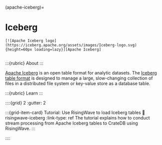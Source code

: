 (apache-iceberg)=
# Iceberg

```{div} .float-right
[![Apache Iceberg logo](https://iceberg.apache.org/assets/images/Iceberg-logo.svg){height=60px loading=lazy}][Apache Iceberg]
```
```{div} .clearfix
```

:::{rubric} About
:::

[Apache Iceberg] is an open table format for analytic datasets.
The [Iceberg table format] is designed to manage a large, slow-changing collection
of files in a distributed file system or key-value store as a database table.

:::{rubric} Learn
:::

::::{grid} 2
:gutter: 2

:::{grid-item-card} Tutorial: Use RisingWave to load Iceberg tables
:link: risingwave-iceberg
:link-type: ref
The tutorial explains how to conduct stream processing from Apache
Iceberg tables to CrateDB using RisingWave.
:::

::::


[Apache Iceberg]: https://iceberg.apache.org/
[Iceberg table format]: https://iceberg.apache.org/spec/
